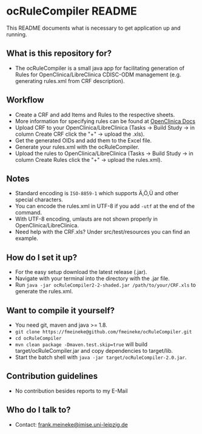 # ocRuleCompiler README #

This README documents what is necessary to get application up and running.

## What is this repository for? ##
* The ocRuleCompiler is a small java app for facilitating generation of Rules for OpenClinica/LibreClinica CDISC-ODM management (e.g. generating rules.xml from CRF description).

## Workflow ##
* Create a CRF and add Items and Rules to the respective sheets.
* More information for specifying rules can be found at <a href="https://docs.openclinica.com/3-1/rules/">OpenClinica Docs</a>
* Upload CRF to your OpenClinica/LibreClinica (Tasks -> Build Study -> in column Create CRF click the "+" -> upload the .xls).
* Get the generated OIDs and add them to the Excel file.
* Generate your rules.xml with the ocRuleCompiler.
* Upload the rules to OpenClinica/LibreClinica (Tasks -> Build Study -> in column Create Rules click the "+" -> upload the rules.xml).

## Notes ##
* Standard encoding is `ISO-8859-1` which supports Ä,Ö,Ü and other special characters.
* You can encode the rules.xml in UTF-8 if you add `-utf` at the end of the command.
* With UTF-8 encoding, umlauts are not shown properly in OpenClinica/LibreClinica.
* Need help with the CRF.xls? Under src/test/resources you can find an example.

## How do I set it up? ##
* For the easy setup download the latest release (.jar).
* Navigate with your terminal into the directory with the .jar file.
* Run `java -jar ocRuleCompiler2-2-shaded.jar /path/to/your/CRF.xls` to generate the rules.xml.

## Want to compile it yourself? ##
* You need git, maven and java >= 1.8.
* `git clone https://fmeineke@github.com/fmeineke/ocRuleCompiler.git`
* `cd ocRuleCompiler`
* `mvn clean package -Dmaven.test.skip=true` will build target/ocRuleCompiler.jar and copy dependencies to target/lib.
* Start the batch shell with `java -jar target/ocRuleCompiler-2.0.jar`.

## Contribution guidelines ##

* No contribution besides reports to my E-Mail

## Who do I talk to? ##

* Contact: frank.meineke@imise.uni-leipzig.de
